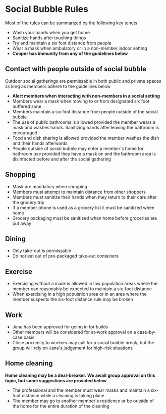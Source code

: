 # Social Bubble Rules

Most of the rules can be summarized by the following key tenets

- Wash your hands when you get home
- Sanitize hands after touching things
- Try and maintain a six foot distance from people
- Wear a mask when ambulatory or in a non-member indoor setting
- **Cooper has immunity from any of the guidelines below**

## Contact with people outside of social bubble

Outdoor social gatherings are permissable in both public and private spaces as long as members adhere to the guidelines below

- **Alert members when interacting with non-members in a social setting**
- Members wear a mask when moving to or from designated six foot buffered zone
- Members maintain a six foot distance from people outside of the social bubble
- The use of public bathrooms is allowed provided the member wears a mask and washes hands. Sanitizing hands after leaving the bathroom is encouraged
- Food and dish sharing is allowed provided the member washes the dish and their hands afterwards
- People outside of social bubble may enter a member's home for bathroom use provided they have a mask on and the bathroom area is disinfected before and after the social gathering

## Shopping

- Mask are mandatory when shopping
- Members must attempt to maintain distance from other shoppers
- Members must sanitize their hands when they return to their cars after the grocery trip
- If a member phone is used as a grocery list it must be sanitized when home
- Grocery packaging must be sanitized when home before groceries are put away

## Dining

- Only take-out is permissable
- Do not eat out of pre-packaged take-out containers

## Exercise

- Exercising without a mask is allowed in low population areas where the member can reasonably be expected to maintain a six-foot distance
- When exercising in a high population area or in an area where the member suspects the six-foot distance rule may be broken

## Work

- Jana has been approved for going in for builds
- Other members will be considered for at-work approval on a case-by-case basis
- Close proximity to workers may call for a social bubble break, but the group will rely on Jana's judgement for high-risk situations

## Home cleaning

**Home cleaning may be a deal-breaker. We await group approval on this topic, but some suggestions are provided below**

- The professional and the member must wear masks and maintain a six-foot distance while a cleaning is taking place
- The member may go to another member's residence or be outside of the home for the entire duration of the cleaning